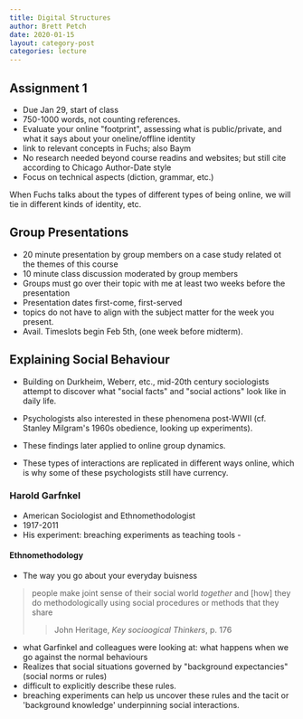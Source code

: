```yaml
---
title: Digital Structures
author: Brett Petch
date: 2020-01-15
layout: category-post
categories: lecture
---
```


## Assignment 1
- Due Jan 29, start of class
- 750-1000 words, not counting references.
- Evaluate your online "footprint", assessing what is public/private, and what it says about your oneline/offline identity
- link to relevant concepts in Fuchs; also Baym
- No research needed beyond course readins and websites; but still cite according to Chicago Author-Date style
- Focus on technical aspects (diction, grammar, etc.)

When Fuchs talks about the types of different types of being online, we will tie in different kinds of identity, etc.

## Group Presentations
- 20 minute presentation by group members on a case study related ot the themes of this course
- 10 minute class discussion moderated by group members
- Groups must go over their topic with me at least two weeks before the presentation
- Presentation dates first-come, first-served
- topics do not have to align with the subject matter for the week you present.
- Avail. Timeslots begin Feb 5th, (one week before midterm).

## Explaining Social Behaviour
- Building on Durkheim, Weberr, etc., mid-20th century sociologists attempt to discover what "social facts" and "social actions" look like in daily life.
- Psychologists also interested in these phenomena post-WWII (cf. Stanley Milgram's 1960s obedience, looking up experiments).
- These findings later applied to online group dynamics.

- These types of interactions are replicated in different ways online, which is why some of these psychologists still have currency.
### Harold Garfnkel
- American Sociologist and Ethnomethodologist
- 1917-2011
- His experiment: breaching experiments as teaching tools - 
#### Ethnomethodology
- The way you go about your everyday buisness
> people make joint sense of their social world *together* and [how] they do methodologically using social procedures or methods that they share
>> John Heritage, *Key socioogical Thinkers*, p. 176
- what Garfinkel and colleagues were looking at: what happens when we go against the normal behaviours
- Realizes that social situations governed by "background expectancies" (social norms or rules)
- difficult to explicitly describe these rules.
- breaching experiments can help us uncover these rules and the tacit or 'background knowledge' underpinning social interactions.
